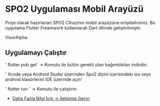 # SPO2 Uygulaması Mobil Arayüzü

 Proje olarak hazırlanan SPO2 Cihazının mobil arayüzüne erişebilirsiniz. Bu uygulama Flutter Freamwork kullanılarak Dart dilinde geliştirilmiştir.

VisorAlpha 

## Uygulamayı Çalıştır

' flutter pub get' -> Komutu ile bütün gerekli olan bağımlılıkları indirdin.

' Xcode veya Android Studio üzerinden Spo2 dizini içerisindeki ios veya android klasörlerini IDE üzerinde açın'

' flutter run ' -> Komutu ile çalıştırın

- [Daha Fazla Bilgi İçin ->  İletişime Geçin ](https://www.linkedin.com/in/enes-can-i/)
